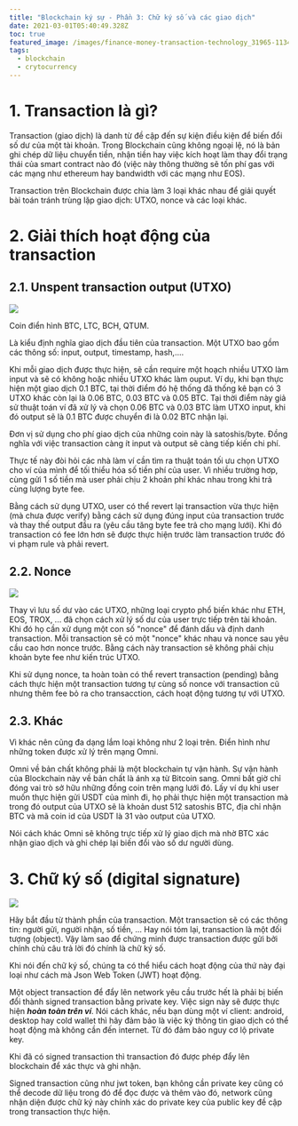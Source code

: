```yaml
---
title: "Blockchain ký sự - Phần 3: Chữ ký số và các giao dịch"
date: 2021-03-01T05:40:49.328Z
toc: true
featured_image: /images/finance-money-transaction-technology_31965-1134.jpg
tags:
  - blockchain
  - crytocurrency
---
```

# 1. Transaction là gì?

Transaction (giao dịch) là danh từ đề cập đến sự kiện điều kiện để biến đổi số dư của một tài khoản. Trong Blockchain cũng không ngoại lệ, nó là bản ghi chép dữ liệu chuyển tiền, nhận tiền hay việc kích hoạt làm thay đổi trạng thái của smart contract nào đó (việc này thông thường sẽ tốn phí gas với các mạng như ethereum hay bandwidth với các mạng như EOS).

Transaction trên Blockchain được chia làm 3 loại khác nhau để giải quyết bài toán tránh trùng lặp giao dịch: UTXO, nonce và các loại khác.

# 2. Giải thích hoạt động của transaction

## 2.1. Unspent transaction output (UTXO)

![](https://blog.lopp.net/content/images/downloaded_images/The-Challenges-of-Optimizing-Unspent-Output-Selection/1-5uICL2T5PLZ4arzHXlA6sQ.png)

Coin điển hình BTC, LTC, BCH, QTUM.

Là kiểu định nghĩa giao dịch đầu tiên của transaction. Một UTXO bao gồm các thông số: input, output, timestamp, hash,....

Khi mỗi giao dịch được thực hiện, sẽ cần require một hoạch nhiều UTXO làm input và sẽ có không hoặc nhiều UTXO khác làm ouput. Ví dụ, khi bạn thực hiện một giao dịch 0.1 BTC, tại thời điểm đó hệ thống đã thống kê bạn có 3 UTXO khác còn lại là 0.06 BTC, 0.03 BTC và 0.05 BTC. Tại thời điểm này giả sử thuật toán ví đã xử lý và chọn 0.06 BTC và 0.03 BTC làm UTXO input, khi đó output sẽ là 0.1 BTC được chuyển đi là 0.02 BTC nhận lại.

Đơn vị sử dụng cho phí giao dịch của những coin này là satoshis/byte. Đồng nghĩa với việc transaction càng ít input và output sẽ càng tiếp kiến chi phí.

Thực tế này đòi hỏi các nhà làm ví cần tìm ra thuật toán tối ưu chọn UTXO cho ví của mình để tối thiểu hóa số tiền phí của user. Vì nhiều trường hơp, cùng gửi 1 số tiền mà user phải chịu 2 khoản phí khác nhau trong khi trả cùng lượng byte fee.

Bằng cách sử dụng UTXO, user có thể revert lại transaction vừa thực hiện (mà chưa được verify) bằng cách sử dụng đúng input của transaction trước và thay thế output đầu ra (yêu cầu tăng byte fee trả cho mạng lưới). Khi đó transaction có fee lớn hơn sẽ được thực hiện trước làm transaction trước đó vi phạm rule và phải revert.

## 2.2. Nonce

![](https://i0.wp.com/cryptodose.co/wp-content/uploads/2020/08/HNN-final-01-01-1.jpg)

Thay vì lưu số dư vào các UTXO, những loại crypto phổ biến khác như ETH, EOS, TROX, ... đã chọn cách xử lý số dư của user trực tiếp trên tài khoản. Khi đó họ cần xử dụng một con số "nonce" để đánh dấu và định danh transaction. Mỗi transaction sẽ có một "nonce" khác nhau và nonce sau yêu cầu cao hơn nonce trước. Bằng cách này transaction sẽ không phải chịu khoản byte fee như kiến trúc UTXO.

Khi sử dụng nonce, ta hoàn toàn có thể revert transaction (pending) bằng cách thực hiện một transaction tương tự cùng số nonce với transaction cũ nhưng thêm fee bỏ ra cho transacction, cách hoạt động tương tự với UTXO.

## 2.3. Khác

Vì khác nên cũng đa dạng lắm loại không như 2 loại trên. Điển hình như những token được xử lý trên mạng Omni.

Omni về bản chất không phải là một blockchain tự vận hành. Sự vận hành của Blockchain này về bản chất là ánh xạ từ Bitcoin sang. Omni bất giờ chỉ đóng vai trò sở hữu những đồng coin trên mạng lưới đó. Lấy ví dụ khi user muốn thực hiện gửi USDT của mình đi, họ phải thực hiện một transaction mà trong đó output của UTXO sẽ là khoản dust 512 satoshis BTC, địa chỉ nhận BTC và mã coin id của USDT là 31 vào output của UTXO.

Nói cách khác Omni sẽ không trực tiếp xử lý giao dịch mà nhờ BTC xác nhận giao dịch và ghi chép lại biến đổi vào số dư người dùng.

# 3. Chữ ký số (digital signature)

![](https://www.smartdatacollective.com/wp-content/uploads/2019/05/digital-signature-data.jpg)

Hãy bắt đầu từ thành phần của transaction. Một transaction sẽ có các thông tin: người gửi, người nhận, số tiền, ... Hay nói tóm lại, transaction là một đối tượng (object). Vậy làm sao để chứng minh được transaction được gửi bởi chính chủ câu trả lời đó chính là chữ ký số.

Khi nói đến chữ ký số, chúng ta có thể hiểu cách hoạt động của thứ này đại loại như cách mà Json Web Token (JWT) hoạt động.

Một object transaction để đẩy lên network yêu cầu trước hết là phải bị biến đổi thành signed transaction bằng private key. Việc sign này sẽ được thực hiện ***hoàn toàn trên ví***. Nói cách khác, nếu bạn dùng một ví client: android, desktop hay cold wallet thì hãy đảm bảo là việc ký thông tin giao dịch có thể hoạt động mà không cần đến internet. Từ đó đảm bảo nguy cơ lộ private key.

Khi đã có signed transaction thì transaction đó được phép đẩy lên blockchain để xác thực và ghi nhận.

Signed transaction cũng như jwt token, bạn không cần private key cũng có thể decode dữ liệu trong đó để đọc được và thêm vào đó, network cũng nhận diện được chữ ký này chính xác do private key của public key đề cập trong transaction thực hiện.